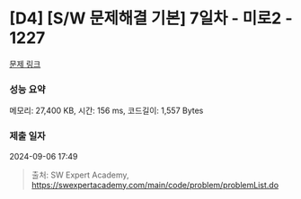 # [D4] [S/W 문제해결 기본] 7일차 - 미로2 - 1227 

[문제 링크](https://swexpertacademy.com/main/code/problem/problemDetail.do?contestProbId=AV14wL9KAGkCFAYD) 

### 성능 요약

메모리: 27,400 KB, 시간: 156 ms, 코드길이: 1,557 Bytes

### 제출 일자

2024-09-06 17:49



> 출처: SW Expert Academy, https://swexpertacademy.com/main/code/problem/problemList.do
